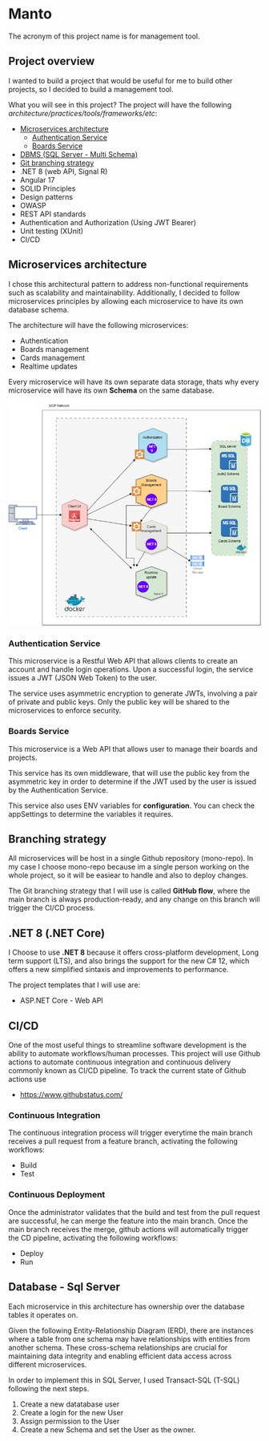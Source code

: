# Manto
The acronym of this project name is for management tool. 

## Project overview
I wanted to build a project that would be useful for me to build other projects, so I decided to build a management tool. 

What you will see in this project?
The project will have the following *architecture/practices/tools/frameworks/etc*: 
* [Microservices architecture](#microservices-architecture)
    * [Authentication Service](#authorization-service)
    * [Boards Service](#boards-service)
* [DBMS (SQL Server - Multi Schema)](#database---sql-server) 
* [Git branching strategy](#branching-strategy)
* .NET 8 (web API, Signal R)
* Angular 17
* SOLID Principles
* Design patterns
* OWASP
* REST API standards
* Authentication and Authorization (Using JWT Bearer)
* Unit testing (XUnit)
* CI/CD

## Microservices architecture
I chose this architectural pattern to address non-functional requirements such as scalability and maintainability. Additionally, I decided to follow microservices principles by allowing each microservice to have its own database schema.

The architecture will have the following microservices:
* Authentication
* Boards management
* Cards management
* Realtime updates

Every microservice will have its own separate data storage, thats why every microservice will have its own **Schema** on the same database.

![microservices](./images/Architecture_Diagram.png)


### Authentication Service
This microservice is a Restful Web API that allows clients to create an account and handle login operations. Upon a successful login, the service issues a JWT (JSON Web Token) to the user.

The service uses asymmetric encryption to generate JWTs, involving a pair of private and public keys. Only the public key will be shared to the microservices to enforce security.

### Boards Service
This microservice is a Web API that allows user to manage their boards and projects. 

This service has its own middleware, that will use the public key from the asymmetric key in order to determine if the JWT used by the user is issued by the Authentication Service.

This service also uses ENV variables for **configuration**. You can check the appSettings to determine the variables it requires. 

## Branching strategy
All microservices will be host in a single Github repository (mono-repo). In my case I choose mono-repo because im a single person working on the whole project, so it will be easiear to handle and also to deploy changes. 

The Git branching strategy that I will use is called **GitHub flow**, where the main branch is always production-ready, and any change on this branch will trigger the CI/CD process.


## .NET 8 (.NET Core)
I Choose to use **.NET 8** because it offers cross-platform development, Long term support (LTS), and also brings the support for the new C# 12, which offers a new simplified sintaxis and improvements to performance. 

The project templates that I will use are: 
* ASP.NET Core - Web API


## CI/CD
One of the most useful things to streamline software development is the ability to automate workflows/human processes. This project will use Github actions to automate continuous integration and continuous delivery commonly known as CI/CD pipeline.
To track the current state of Github actions use 
* https://www.githubstatus.com/ 

### Continuous Integration
The continuous integration process will trigger everytime the main branch receives a pull request from a feature branch, activating the following workflows:
* Build
* Test

### Continuous Deployment
Once the administrator validates that the build and test from the pull request are successful, he can merge the feature into the main branch. Once the main branch receives the merge, github actions will automatically trigger the CD pipeline, activating the following workflows:
* Deploy 
* Run

## Database - Sql Server

Each microservice in this architecture has ownership over the database tables it operates on.

Given the following Entity-Relationship Diagram (ERD), there are instances where a table from one schema may have relationships with entities from another schema. These cross-schema relationships are crucial for maintaining data integrity and enabling efficient data access across different microservices.

In order to implement this in SQL Server, I used Transact-SQL (T-SQL) following the next steps.
1) Create a new datatabase user
2) Create a login for the new User
3) Assign permission to the User
4) Create a new Schema and set the User as the owner.